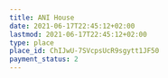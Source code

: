 ```yaml
---
title: ANI House
date: 2021-06-17T22:45:12+02:00
lastmod: 2021-06-17T22:45:12+02:00
type: place
place_id: ChIJwU-7SVcpsUcR9sgytt1JF50
payment_status: 2
---
```

